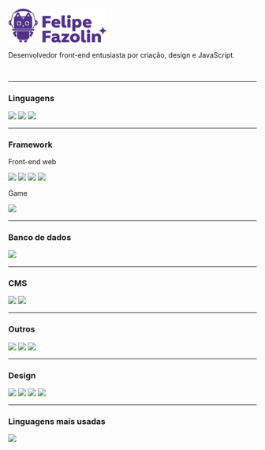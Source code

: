 
<p align="left">
  <a href="www.felipefazolin.com.br">
  <img src="https://github.com/felipefazolin/felipefazolin/blob/master/logo-felipefazolin.png" width="200" title="hover text">
    </a>
</p>


Desenvolvedor front-end entusiasta por criação, design e JavaScript.

<br>

---



 ### Linguagens
 
[![](https://img.shields.io/badge/HTML5-E34F26?style=for-the-badge&logo=html5&logoColor=white)](#)
[![](https://img.shields.io/badge/CSS3-1572B6?style=for-the-badge&logo=css3&logoColor=white)](#)
[![](https://img.shields.io/badge/JavaScript-323330?style=for-the-badge&logo=javascript&logoColor=white)](#)

---

 ### Framework

Front-end web

[![](https://img.shields.io/badge/React-20232A?style=for-the-badge&logo=react&logoColor=white)](#) 
 [![](https://img.shields.io/badge/next.js-000000?style=for-the-badge&logo=nextdotjs&logoColor=white)](#)
 [![](https://img.shields.io/badge/styled--components-DB7093?style=for-the-badge&logo=styled-components&logoColor=white)](#)
 [![](https://img.shields.io/badge/Sass-CC6699?style=for-the-badge&logo=sass&logoColor=white)](#)
 

 
Game

[![](https://img.shields.io/badge/-Unreal%20Engine-313131?style=for-the-badge&logo=unreal-engine&logoColor=white)](#)
 
 
 ---
 
 
 ### Banco de dados
[![](https://img.shields.io/badge/MongoDB-4EA94B?style=for-the-badge&logo=mongodb&logoColor=white)](#)


---

### CMS
[![](https://img.shields.io/badge/Wordpress-21759B?style=for-the-badge&logo=wordpress&logoColor=white)](#)
[![](https://img.shields.io/badge/strapi-2e7eea?style=for-the-badge&logo=strapi&logoColor=white)](#)


---


 ### Outros
[![](https://img.shields.io/badge/GIT-E44C30?style=for-the-badge&logo=git&logoColor=white)](#)
[![](https://img.shields.io/badge/GitHub-100000?style=for-the-badge&logo=github&logoColor=white)](#)
[![](https://img.shields.io/badge/Vercel-000000?style=for-the-badge&logo=vercel&logoColor=white)](#)

---



### Design

[![](https://img.shields.io/badge/Adobe%20Photoshop-31A8FF?style=for-the-badge&logo=Adobe%20Photoshop&logoColor=white)](#)
[![](https://img.shields.io/badge/Adobe%20Illustrator-FF9A00?style=for-the-badge&logo=adobe%20illustrator&logoColor=white)](#)
[![](https://img.shields.io/badge/Adobe%20InDesign-FF3366?style=for-the-badge&logo=Adobe%20InDesign&logoColor=white)](#)
[![](https://img.shields.io/badge/Adobe%20XD-470137?style=for-the-badge&logo=Adobe%20XD&logoColor=white)](#)



---

### Linguagens mais usadas

[![](https://github-readme-stats.vercel.app/api/top-langs/?username=felipefazolin&hide_title=1&layout=compact&langs_count=10&hide=javascript,ruby,shell,starlark,objective-c,java)](#)



















<!--
<h3 align="left">Linguagens e ferramentas:</h3>
<p align="left"> <a href="https://getbootstrap.com" target="_blank"> <img src="https://raw.githubusercontent.com/devicons/devicon/master/icons/bootstrap/bootstrap-plain-wordmark.svg" alt="bootstrap" width="40" height="40"/> </a> <a href="https://www.w3schools.com/css/" target="_blank"> <img src="https://raw.githubusercontent.com/devicons/devicon/master/icons/css3/css3-original-wordmark.svg" alt="css3" width="40" height="40"/> </a> <a href="https://git-scm.com/" target="_blank"> <img src="https://www.vectorlogo.zone/logos/git-scm/git-scm-icon.svg" alt="git" width="40" height="40"/> </a> <a href="https://www.w3.org/html/" target="_blank"> <img src="https://raw.githubusercontent.com/devicons/devicon/master/icons/html5/html5-original-wordmark.svg" alt="html5" width="40" height="40"/> </a> <a href="https://www.adobe.com/in/products/illustrator.html" target="_blank"> <img src="https://www.vectorlogo.zone/logos/adobe_illustrator/adobe_illustrator-icon.svg" alt="illustrator" width="40" height="40"/> </a> <a href="https://developer.mozilla.org/en-US/docs/Web/JavaScript" target="_blank"> <img src="https://raw.githubusercontent.com/devicons/devicon/master/icons/javascript/javascript-original.svg" alt="javascript" width="40" height="40"/> </a> <a href="https://www.mongodb.com/" target="_blank"> <img src="https://raw.githubusercontent.com/devicons/devicon/master/icons/mongodb/mongodb-original-wordmark.svg" alt="mongodb" width="40" height="40"/> </a> <a href="https://nodejs.org" target="_blank"> <img src="https://raw.githubusercontent.com/devicons/devicon/master/icons/nodejs/nodejs-original-wordmark.svg" alt="nodejs" width="40" height="40"/> </a> <a href="https://www.photoshop.com/en" target="_blank"> <img src="https://raw.githubusercontent.com/devicons/devicon/master/icons/photoshop/photoshop-line.svg" alt="photoshop" width="40" height="40"/> </a> <a href="https://www.php.net" target="_blank"> <img src="https://raw.githubusercontent.com/devicons/devicon/master/icons/php/php-original.svg" alt="php" width="40" height="40"/> </a> <a href="https://postman.com" target="_blank"> <img src="https://www.vectorlogo.zone/logos/getpostman/getpostman-icon.svg" alt="postman" width="40" height="40"/> </a> <a href="https://reactjs.org/" target="_blank"> <img src="https://raw.githubusercontent.com/devicons/devicon/master/icons/react/react-original-wordmark.svg" alt="react" width="40" height="40"/> </a> <a href="https://reactnative.dev/" target="_blank"> <img src="https://reactnative.dev/img/header_logo.svg" alt="reactnative" width="40" height="40"/> </a> <a href="https://sass-lang.com" target="_blank"> <img src="https://raw.githubusercontent.com/devicons/devicon/master/icons/sass/sass-original.svg" alt="sass" width="40" height="40"/> </a> <a href="https://www.typescriptlang.org/" target="_blank"> <img src="https://raw.githubusercontent.com/devicons/devicon/master/icons/typescript/typescript-original.svg" alt="typescript" width="40" height="40"/> </a> <a href="https://unity.com/" target="_blank"> <img src="https://www.vectorlogo.zone/logos/unity3d/unity3d-icon.svg" alt="unity" width="40" height="40"/> </a> <a href="https://unrealengine.com/" target="_blank"> <img src="https://raw.githubusercontent.com/kenangundogan/fontisto/036b7eca71aab1bef8e6a0518f7329f13ed62f6b/icons/svg/brand/unreal-engine.svg" alt="unreal" width="40" height="40"/> </a> </p>
<br>

-->
  
<!--
  [![](https://img.shields.io/badge/React-20232A?style=for-the-badge&logo=react&logoColor=61DAFB)](#)

[![]()](#)

-->

 



